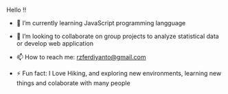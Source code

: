 Hello !!

- 🌱 I’m currently learning JavaScript programming langguage
- 👯 I’m looking to collaborate on group projects to analyze statistical data or develop web application
- 📫 How to reach me: rzferdiyanto@gmail.com

- ⚡ Fun fact: 
I Love Hiking, and exploring new environments, learning new things and colaborate with many people

